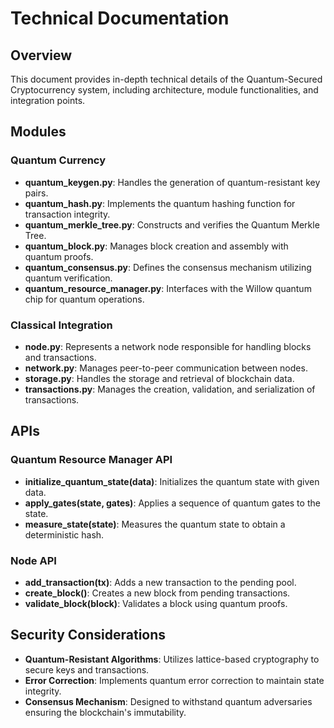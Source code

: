 # Technical Documentation

## Overview

This document provides in-depth technical details of the Quantum-Secured Cryptocurrency system, including architecture, module functionalities, and integration points.

## Modules

### Quantum Currency
- **quantum_keygen.py**: Handles the generation of quantum-resistant key pairs.
- **quantum_hash.py**: Implements the quantum hashing function for transaction integrity.
- **quantum_merkle_tree.py**: Constructs and verifies the Quantum Merkle Tree.
- **quantum_block.py**: Manages block creation and assembly with quantum proofs.
- **quantum_consensus.py**: Defines the consensus mechanism utilizing quantum verification.
- **quantum_resource_manager.py**: Interfaces with the Willow quantum chip for quantum operations.

### Classical Integration
- **node.py**: Represents a network node responsible for handling blocks and transactions.
- **network.py**: Manages peer-to-peer communication between nodes.
- **storage.py**: Handles the storage and retrieval of blockchain data.
- **transactions.py**: Manages the creation, validation, and serialization of transactions.

## APIs

### Quantum Resource Manager API
- **initialize_quantum_state(data)**: Initializes the quantum state with given data.
- **apply_gates(state, gates)**: Applies a sequence of quantum gates to the state.
- **measure_state(state)**: Measures the quantum state to obtain a deterministic hash.

### Node API
- **add_transaction(tx)**: Adds a new transaction to the pending pool.
- **create_block()**: Creates a new block from pending transactions.
- **validate_block(block)**: Validates a block using quantum proofs.

## Security Considerations

- **Quantum-Resistant Algorithms**: Utilizes lattice-based cryptography to secure keys and transactions.
- **Error Correction**: Implements quantum error correction to maintain state integrity.
- **Consensus Mechanism**: Designed to withstand quantum adversaries ensuring the blockchain's immutability.
